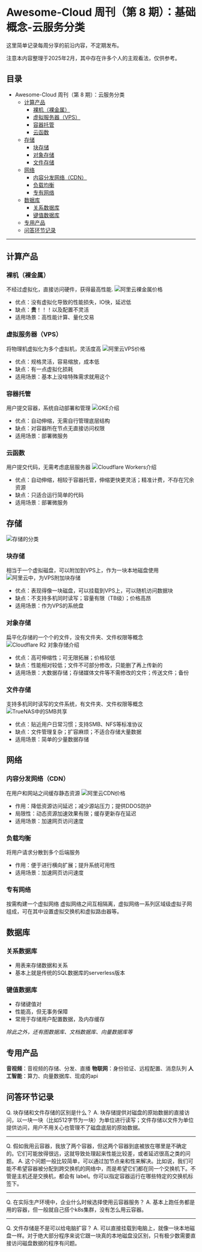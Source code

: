 # Awesome-Cloud 周刊（第 8 期）：基础概念-云服务分类

这里简单记录每周分享的前沿内容，不定期发布。

注意本内容整理于2025年2月，其中存在许多个人的主观看法，仅供参考。

## 目录
- Awesome-Cloud 周刊（第 8 期）：云服务分类
  - [计算产品](#计算产品)
    * [裸机（裸金属）](#裸机裸金属)
    * [虚拟服务器（VPS）](#虚拟服务器VPS)
    * [容器托管](#容器托管)
    * [云函数](#云函数)
  - [存储](#存储)
    * [块存储](#块存储)
    * [对象存储](#对象存储)
    * [文件存储](#文件存储)
  - [网络](#网络)
    * [内容分发网络（CDN）](#内容分发网络CDN)
    * [负载均衡](#负载均衡)
    * [专有网络](#专有网络)
  - [数据库](#数据库)
    * [关系数据库](#关系数据库)
    * [键值数据库](#键值数据库)
  - [专用产品](#专用产品)
  - [问答环节记录](#问答环节记录)
---


## 计算产品

### 裸机（裸金属）
不经过虚拟化，直接访问硬件，获得最高性能.
![阿里云裸金属价格](../images/issue-8-1.png)
- 优点：没有虚拟化导致的性能损失，IO快，延迟低
- 缺点：**贵**！！！以及配置不灵活
- 适用场景：高性能计算、量化交易

### 虚拟服务器（VPS）
将物理机虚拟化为多个虚拟机，灵活度高
![阿里云VPS价格](../images/issue-8-2.png)
- 优点：规格灵活，容易缩放，成本低
- 缺点：有一点虚拟化损耗
- 适用场景：基本上没啥特殊需求就用这个

### 容器托管
用户提交容器，系统自动部署和管理
![GKE介绍](../images/issue-8-3.png)
- 优点：自动伸缩，无需自行管理底层结构
- 缺点：对容器所在节点无直接访问权限
- 适用场景：部署微服务

### 云函数
用户提交代码，无需考虑底层服务器
![Cloudflare Workers介绍](../images/issue-8-4.png)
- 优点：自动伸缩，相较于容器托管，伸缩更快更灵活；精准计费，不存在冗余资源
- 缺点：只适合运行简单的代码
- 适用场景：部署微服务


## 存储

![存储的分类](../images/issue-8-5.png)

### 块存储
相当于一个虚拟磁盘，可以附加到VPS上，作为一块本地磁盘使用
![阿里云中，为VPS附加块存储](../images/issue-8-6.png)
- 优点：表现得像一块磁盘，可以挂载到VPS上，可以随机访问数据块
- 缺点：不支持多机同时读写；容量有限（TB级）；价格高昂
- 适用场景：作为VPS的系统盘

### 对象存储
扁平化存储的一个个的文件，没有文件夹、文件权限等概念
![Cloudflare R2 对象存储介绍](../images/issue-8-7.png)
- 优点：高可伸缩性；可无限拓展；价格较低
- 缺点：性能相对较低；文件不可部分修改，只能删了再上传新的
- 适用场景：大数据存储；存储媒体文件等不需修改的文件；传送文件；备份

### 文件存储
支持多机同时读写的文件系统，有文件夹、文件权限等概念
![TrueNAS中的SMB共享](../images/issue-8-8.png)
- 优点：贴近用户日常习惯；支持SMB、NFS等标准协议
- 缺点：文件管理复杂；扩容麻烦；不适合存储大量数据
- 适用场景：简单的少量数据存储


## 网络

### 内容分发网络（CDN）
在用户和网站之间缓存静态资源
![阿里云CDN价格](../images/issue-8-9.png)
- 作用：降低资源访问延迟；减少源站压力；提供DDOS防护
- 局限性：动态资源加速效果有限；缓存更新存在延迟
- 适用场景：加速网页访问速度

### 负载均衡
将用户请求分散到多个后端服务
- 作用：便于进行横向扩展；提升系统可用性
- 适用场景：加速网页访问速度

### 专有网络
按需构建一个虚拟网络
虚拟网络之间互相隔离，虚拟网络一系列区域级虚拟子网组成，可在其中设置虚拟交换机和虚拟路由器等。


## 数据库

### 关系数据库
- 用表来存储数据和关系
- 基本上就是传统的SQL数据库的serverless版本

### 键值数据库
- 存储键值对
- 性能高，但无事务保障
- 常用于存储用户配置数据，及内存缓存

_除此之外，还有图数据库、文档数据库、向量数据库等_


## 专用产品

**音视频**：音视频的存储、分发、直播
**物联网**：身份验证、远程配置、消息队列
**人工智能**：算力、向量数据库、现成的api


## 问答环节记录

Q. 块存储和文件存储的区别是什么？
A. 块存储提供对磁盘的原始数据的直接访问，以一块一块（比如512字节为一块）为单位进行读写；文件存储以文件为单位提供访问，用户不用关心也管理不了磁盘底层的原始数据。

---

Q. 假如我用云容器，我放了两个容器，但这两个容器到底被放在哪里是不确定的。它们可能放得很远，这就导致处理起来性能比较差，或者延迟很高之类的问题。
A. 这个问题一般比较简单，可以通过加节点亲和性来解决。比如说，我们可能不希望容器被分配到跨交换机的网络中，而是希望它们都在同一个交换机下。不管是主机还是交换机，都会有 label。你可以指定容器运行在哪些特定的交换机标签下。

---

Q. 在实际生产环境中，企业什么时候选择使用云容器服务？
A. 基本上跑任务都是用的容器，但一般就自己搭个k8s集群，没有怎么用云容器。

---

Q. 文件存储是不是可以给电脑扩容？
A. 可以直接挂载到电脑上，就像一块本地磁盘一样。对于绝大部分程序来说它跟一块真的本地磁盘没区别，只有极少数需要直接访问磁盘数据的程序有问题。

